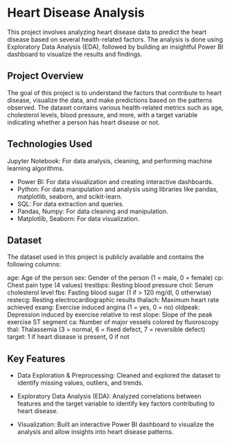 # Heart Disease Analysis
This project involves analyzing heart disease data to predict the heart disease based on several health-related factors. The analysis is done using Exploratory Data Analysis (EDA), followed by building an insightful Power BI dashboard to visualize the results and findings.

## Project Overview
The goal of this project is to understand the factors that contribute to heart disease, visualize the data, and make predictions based on the patterns observed. The dataset contains various health-related metrics such as age, cholesterol levels, blood pressure, and more, with a target variable indicating whether a person has heart disease or not.

## Technologies Used
Jupyter Notebook: For data analysis, cleaning, and performing machine learning algorithms.
* Power BI: For data visualization and creating interactive dashboards.
* Python: For data manipulation and analysis using libraries like pandas, matplotlib, seaborn, and scikit-learn.
* SQL: For data extraction and queries.
* Pandas, Numpy: For data cleaning and manipulation.
* Matplotlib, Seaborn: For data visualization.

## Dataset
The dataset used in this project is publicly available and contains the following columns:

age: Age of the person
sex: Gender of the person (1 = male, 0 = female)
cp: Chest pain type (4 values)
trestbps: Resting blood pressure
chol: Serum cholesterol level
fbs: Fasting blood sugar (1 if > 120 mg/dl, 0 otherwise)
restecg: Resting electrocardiographic results
thalach: Maximum heart rate achieved
exang: Exercise induced angina (1 = yes, 0 = no)
oldpeak: Depression induced by exercise relative to rest
slope: Slope of the peak exercise ST segment
ca: Number of major vessels colored by fluoroscopy
thal: Thalassemia (3 = normal, 6 = fixed defect, 7 = reversible defect)
target: 1 if heart disease is present, 0 if not

## Key Features

* Data Exploration & Preprocessing: Cleaned and explored the dataset to identify missing values, outliers, and trends.

* Exploratory Data Analysis (EDA): Analyzed correlations between features and the target variable to identify key factors contributing to heart disease.

* Visualization: Built an interactive Power BI dashboard to visualize the analysis and allow insights into heart disease patterns.
